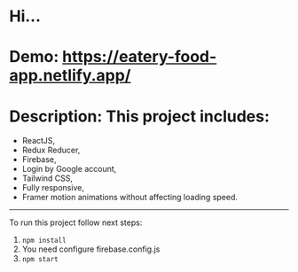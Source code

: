 # Hi...

# Demo: https://eatery-food-app.netlify.app/

# Description: This project includes:
- ReactJS,
- Redux Reducer,
- Firebase,
- Login by Google account,
- Tailwind CSS,
- Fully responsive,
- Framer motion animations without affecting loading speed.

---------------------------------------

To run this project follow next steps:

1. `npm install`
2. You need configure firebase.config.js
3. `npm start`
